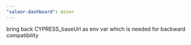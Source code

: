 ```yaml
---
"saleor-dashboard": minor
---
```


bring back CYPRESS_baseUrl as env var which is needed for backward compatibility
